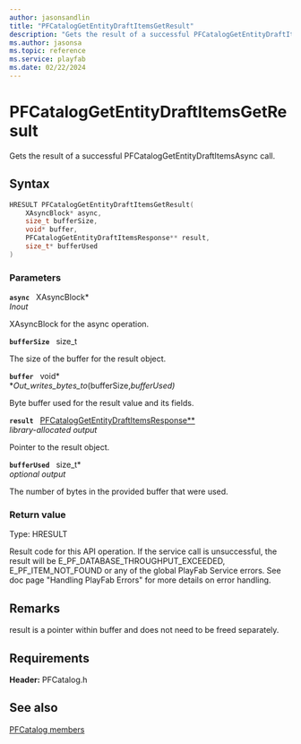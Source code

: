 ```yaml
---
author: jasonsandlin
title: "PFCatalogGetEntityDraftItemsGetResult"
description: "Gets the result of a successful PFCatalogGetEntityDraftItemsAsync call."
ms.author: jasonsa
ms.topic: reference
ms.service: playfab
ms.date: 02/22/2024
---
```


# PFCatalogGetEntityDraftItemsGetResult  

Gets the result of a successful PFCatalogGetEntityDraftItemsAsync call.  

## Syntax  
  
```cpp
HRESULT PFCatalogGetEntityDraftItemsGetResult(  
    XAsyncBlock* async,  
    size_t bufferSize,  
    void* buffer,  
    PFCatalogGetEntityDraftItemsResponse** result,  
    size_t* bufferUsed  
)  
```  
  
### Parameters  
  
**`async`** &nbsp; XAsyncBlock*  
*_Inout_*  
  
XAsyncBlock for the async operation.  
  
**`bufferSize`** &nbsp; size_t  
  
The size of the buffer for the result object.  
  
**`buffer`** &nbsp; void*  
*_Out_writes_bytes_to_(bufferSize,*bufferUsed)*  
  
Byte buffer used for the result value and its fields.  
  
**`result`** &nbsp; [PFCatalogGetEntityDraftItemsResponse**](../../pfcatalogtypes/structs/pfcataloggetentitydraftitemsresponse.md)  
*library-allocated output*  
  
Pointer to the result object.  
  
**`bufferUsed`** &nbsp; size_t*  
*optional output*  
  
The number of bytes in the provided buffer that were used.  
  
  
### Return value
Type: HRESULT
  
Result code for this API operation. If the service call is unsuccessful, the result will be E_PF_DATABASE_THROUGHPUT_EXCEEDED, E_PF_ITEM_NOT_FOUND or any of the global PlayFab Service errors. See doc page "Handling PlayFab Errors" for more details on error handling.
  
## Remarks  
  
result is a pointer within buffer and does not need to be freed separately.
  
## Requirements  
  
**Header:** PFCatalog.h
  
## See also  
[PFCatalog members](../pfcatalog_members.md)  

  
  
